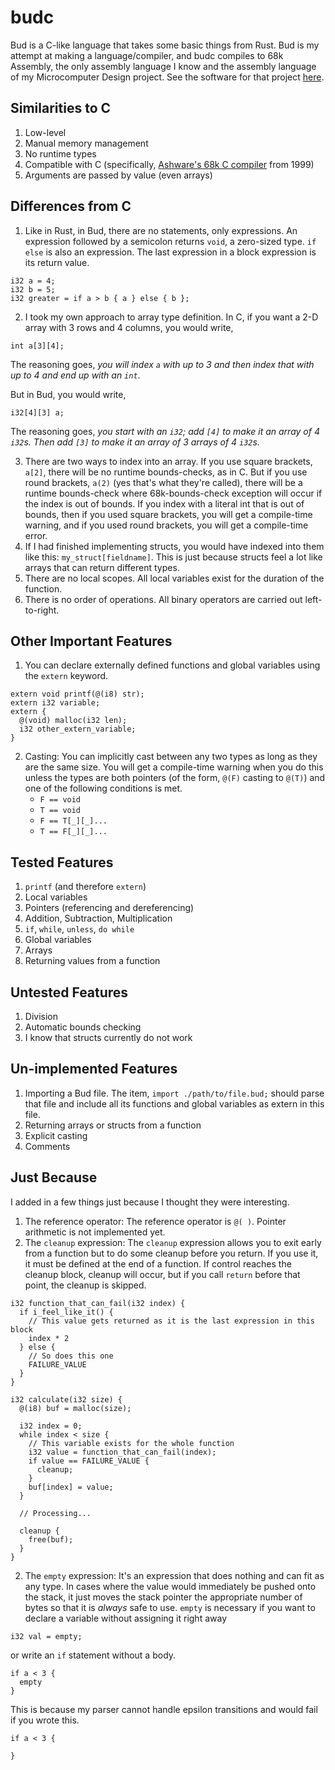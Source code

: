# budc

Bud is a C-like language that takes some basic things from Rust. Bud is my attempt at making a language/compiler, and budc compiles to 68k Assembly, the only assembly language I know and the assembly language of my Microcomputer Design project. See the software for that project [here](https://github.com/Budmeister/MCD-68k-C). 

## Similarities to C
1. Low-level
2. Manual memory management
3. No runtime types
4. Compatible with C (specifically, [Ashware's 68k C compiler](https://www.ashware.com/gnu-68kcoldfire-cc-compiler) from 1999)
5. Arguments are passed by value (even arrays)

## Differences from C
1. Like in Rust, in Bud, there are no statements, only expressions. An expression followed by a semicolon returns `void`, a zero-sized type. `if else` is also an expression. The last expression in a block expression is its return value.

```
i32 a = 4;
i32 b = 5;
i32 greater = if a > b { a } else { b };
```

2. I took my own approach to array type definition. In C, if you want a 2-D array with 3 rows and 4 columns, you would write,

```
int a[3][4];
```
  The reasoning goes, _you will index `a` with up to 3 and then index that with up to 4 and end up with an `int`_.
  
  But in Bud, you would write,
```
i32[4][3] a;
```
  The reasoning goes, _you start with an `i32`; add `[4]` to make it an array of 4 `i32`s. Then add `[3]` to make it an array of 3 arrays of 4 `i32`s._

3. There are two ways to index into an array. If you use square brackets, `a[2]`, there will be no runtime bounds-checks, as in C. But if you use round brackets, `a(2)` (yes that's what they're called), there will be a runtime bounds-check where 68k-bounds-check exception will occur if the index is out of bounds. If you index with a literal int that is out of bounds, then if you used square brackets, you will get a compile-time warning, and if you used round brackets, you will get a compile-time error.
4. If I had finished implementing structs, you would have indexed into them like this: `my_struct[fieldname]`. This is just because structs feel a lot like arrays that can return different types.
5. There are no local scopes. All local variables exist for the duration of the function.
6. There is no order of operations. All binary operators are carried out left-to-right.

## Other Important Features
1. You can declare externally defined functions and global variables using the `extern` keyword.
```
extern void printf(@(i8) str);
extern i32 variable;
extern {
  @(void) malloc(i32 len);
  i32 other_extern_variable;
}
```
2. Casting: You can implicitly cast between any two types as long as they are the same size. You will get a compile-time warning when you do this unless the types are both pointers (of the form, `@(F)` casting to `@(T)`) and one of the following conditions is met.
   * `F == void`
   * `T == void`
   * `F == T[_][_]...`
   * `T == F[_][_]...`

## Tested Features
1. `printf` (and therefore `extern`)
2. Local variables
3. Pointers (referencing and dereferencing)
4. Addition, Subtraction, Multiplication
5. `if`, `while`, `unless`, `do while`
6. Global variables
7. Arrays
8. Returning values from a function

## Untested Features
1. Division
2. Automatic bounds checking
3. I know that structs currently do not work

## Un-implemented Features
1. Importing a Bud file. The item, `import ./path/to/file.bud;` should parse that file and include all its functions and global variables as extern in this file.
2. Returning arrays or structs from a function
3. Explicit casting
4. Comments

## Just Because
I added in a few things just because I thought they were interesting. 
1. The reference operator: The reference operator is `@( )`. Pointer arithmetic is not implemented yet.
2. The `cleanup` expression: The `cleanup` expression allows you to exit early from a function but to do some cleanup before you return. If you use it, it must be defined at the end of a function. If control reaches the cleanup block, cleanup will occur, but if you call `return` before that point, the cleanup is skipped.
```
i32 function_that_can_fail(i32 index) {
  if i_feel_like_it() {
    // This value gets returned as it is the last expression in this block
    index * 2
  } else {
    // So does this one
    FAILURE_VALUE
  }
}

i32 calculate(i32 size) {
  @(i8) buf = malloc(size);

  i32 index = 0;
  while index < size {
    // This variable exists for the whole function
    i32 value = function_that_can_fail(index);
    if value == FAILURE_VALUE {
      cleanup;
    }
    buf[index] = value;
  }

  // Processing...

  cleanup {
    free(buf);
  }
}
```
2. The `empty` expression: It's an expression that does nothing and can fit as any type. In cases where the value would immediately be pushed onto the stack, it just moves the stack pointer the appropriate number of bytes so that it is _always_ safe to use. `empty` is necessary if you want to declare a variable without assigning it right away
```
i32 val = empty;
```
or write an `if` statement without a body.
```
if a < 3 {
  empty
}
```
This is because my parser cannot handle epsilon transitions and would fail if you wrote this.
```
if a < 3 {

}
```
